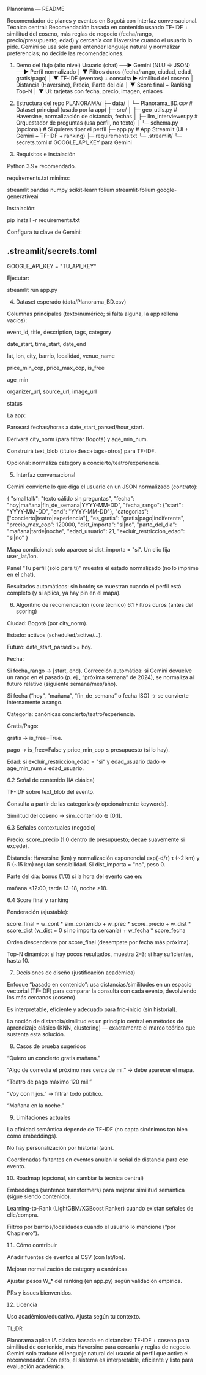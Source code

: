 Planorama — README

Recomendador de planes y eventos en Bogotá con interfaz conversacional.
Técnica central: Recomendación basada en contenido usando TF-IDF + similitud del coseno, más reglas de negocio (fecha/rango, precio/presupuesto, edad) y cercanía con Haversine cuando el usuario lo pide. Gemini se usa solo para entender lenguaje natural y normalizar preferencias; no decide las recomendaciones.

1) Demo del flujo (alto nivel)
Usuario (chat) ──► Gemini (NLU → JSON) ──► Perfil normalizado
                                      │
                                      ▼
                              Filtros duros (fecha/rango, ciudad, edad, gratis/pago)
                                      │
                                      ▼
             TF-IDF (eventos) + consulta ► similitud del coseno
                                      │
                      Distancia (Haversine), Precio, Parte del día
                                      │
                                      ▼
                           Score final + Ranking Top-N
                                      │
                                      ▼
                     UI: tarjetas con fecha, precio, imagen, enlaces

2) Estructura del repo
PLANORAMA/
├─ data/
│  └─ Planorama_BD.csv                  # Dataset principal (usado por la app)
├─ src/
│  ├─ geo_utils.py                      # Haversine, normalización de distancia, fechas
│  ├─ llm_interviewer.py                # Orquestador de preguntas (usa perfil, no texto)
│  └─ schema.py (opcional)              # Si quieres tipar el perfil
├─ app.py                               # App Streamlit (UI + Gemini + TF-IDF + ranking)
├─ requirements.txt
└─ .streamlit/
   └─ secrets.toml                      # GOOGLE_API_KEY para Gemini

3) Requisitos e instalación

Python 3.9+ recomendado.

requirements.txt mínimo:

streamlit
pandas
numpy
scikit-learn
folium
streamlit-folium
google-generativeai


Instalación:

pip install -r requirements.txt


Configura tu clave de Gemini:

.streamlit/secrets.toml
-----------------------
GOOGLE_API_KEY = "TU_API_KEY"


Ejecutar:

streamlit run app.py

4) Dataset esperado (data/Planorama_BD.csv)

Columnas principales (texto/numérico; si falta alguna, la app rellena vacíos):

event_id, title, description, tags, category

date_start, time_start, date_end

lat, lon, city, barrio, localidad, venue_name

price_min_cop, price_max_cop, is_free

age_min

organizer_url, source_url, image_url

status

La app:

Parseará fechas/horas a date_start_parsed/hour_start.

Derivará city_norm (para filtrar Bogotá) y age_min_num.

Construirá text_blob (título+desc+tags+otros) para TF-IDF.

Opcional: normaliza category a concierto/teatro/experiencia.

5) Interfaz conversacional

Gemini convierte lo que diga el usuario en un JSON normalizado (contrato):

{
  "smalltalk": "texto cálido sin preguntas",
  "fecha": "hoy|mañana|fin_de_semana|YYYY-MM-DD",
  "fecha_rango": {"start": "YYYY-MM-DD", "end": "YYYY-MM-DD"},
  "categorias": ["concierto|teatro|experiencia"],
  "es_gratis": "gratis|pago|indiferente",
  "precio_max_cop": 120000,
  "dist_importa": "si|no",
  "parte_del_dia": "mañana|tarde|noche",
  "edad_usuario": 21,
  "excluir_restriccion_edad": "si|no"
}


Mapa condicional: solo aparece si dist_importa = "si". Un clic fija user_lat/lon.

Panel “Tu perfil (solo para ti)” muestra el estado normalizado (no lo imprime en el chat).

Resultados automáticos: sin botón; se muestran cuando el perfil está completo (y si aplica, ya hay pin en el mapa).

6) Algoritmo de recomendación (core técnico)
6.1 Filtros duros (antes del scoring)

Ciudad: Bogotá (por city_norm).

Estado: activos (scheduled/active/…).

Futuro: date_start_parsed >= hoy.

Fecha:

Si fecha_rango → [start, end).
Corrección automática: si Gemini devuelve un rango en el pasado (p. ej., “próxima semana” de 2024), se normaliza al futuro relativo (siguiente semana/mes/año).

Si fecha (“hoy”, “mañana”, “fin_de_semana” o fecha ISO) → se convierte internamente a rango.

Categoría: canónicas concierto/teatro/experiencia.

Gratis/Pago:

gratis → is_free=True.

pago → is_free=False y price_min_cop ≤ presupuesto (si lo hay).

Edad: si excluir_restriccion_edad = "si" y edad_usuario dado → age_min_num ≤ edad_usuario.

6.2 Señal de contenido (IA clásica)

TF-IDF sobre text_blob del evento.

Consulta a partir de las categorías (y opcionalmente keywords).

Similitud del coseno → sim_contenido ∈ [0,1].

6.3 Señales contextuales (negocio)

Precio: score_precio (1.0 dentro de presupuesto; decae suavemente si excede).

Distancia: Haversine (km) y normalización exponencial exp(-d/τ)
τ (~2 km) y R (~15 km) regulan sensibilidad. Si dist_importa = "no", peso 0.

Parte del día: bonus (1/0) si la hora del evento cae en:

mañana <12:00, tarde 13–18, noche >18.

6.4 Score final y ranking

Ponderación (ajustable):

score_final = w_cont * sim_contenido
            + w_prec * score_precio
            + w_dist * score_dist      (w_dist = 0 si no importa cercanía)
            + w_fecha * score_fecha


Orden descendente por score_final (desempate por fecha más próxima).

Top-N dinámico: si hay pocos resultados, muestra 2–3; si hay suficientes, hasta 10.

7) Decisiones de diseño (justificación académica)

Enfoque “basado en contenido”: usa distancias/similitudes en un espacio vectorial (TF-IDF) para comparar la consulta con cada evento, devolviendo los más cercanos (coseno).

Es interpretable, eficiente y adecuado para frío-inicio (sin historial).

La noción de distancia/similitud es un principio central en métodos de aprendizaje clásico (KNN, clustering) — exactamente el marco teórico que sustenta esta solución.

8) Casos de prueba sugeridos

“Quiero un concierto gratis mañana.”

“Algo de comedia el próximo mes cerca de mí.” → debe aparecer el mapa.

“Teatro de pago máximo 120 mil.”

“Voy con hijos.” → filtrar todo público.

“Mañana en la noche.”

9) Limitaciones actuales

La afinidad semántica depende de TF-IDF (no capta sinónimos tan bien como embeddings).

No hay personalización por historial (aún).

Coordenadas faltantes en eventos anulan la señal de distancia para ese evento.

10) Roadmap (opcional, sin cambiar la técnica central)

Embeddings (sentence transformers) para mejorar similitud semántica (sigue siendo contenido).

Learning-to-Rank (LightGBM/XGBoost Ranker) cuando existan señales de clic/compra.

Filtros por barrios/localidades cuando el usuario lo mencione (“por Chapinero”).

11) Cómo contribuir

Añadir fuentes de eventos al CSV (con lat/lon).

Mejorar normalización de category a canónicas.

Ajustar pesos W_* del ranking (en app.py) según validación empírica.

PRs y issues bienvenidos.

12) Licencia

Uso académico/educativo. Ajusta según tu contexto.

TL;DR

Planorama aplica IA clásica basada en distancias: TF-IDF + coseno para similitud de contenido, más Haversine para cercanía y reglas de negocio. Gemini solo traduce el lenguaje natural del usuario al perfil que activa el recomendador. Con esto, el sistema es interpretable, eficiente y listo para evaluación académica.
